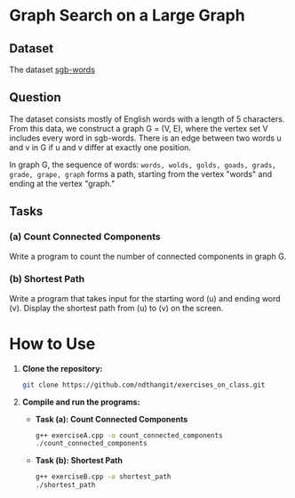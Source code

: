 
# Graph Search on a Large Graph

## Dataset
The dataset [sgb-words](http://www-cs-faculty.stanford.edu/~knuth/sgb-words.txt) 
## Question
The dataset consists mostly of English words with a length of 5 characters. From this data, we construct a graph G = (V, E), where the vertex set V includes every word in sgb-words. There is an edge between two words u and v in G if u and v differ at exactly one position.

In graph G, the sequence of words: `words, wolds, golds, goads, grads, grade, grape, graph` forms a path, starting from the vertex "words" and ending at the vertex "graph."

## Tasks

### (a) Count Connected Components
Write a program to count the number of connected components in graph G.

### (b) Shortest Path
Write a program that takes input for the starting word \(u\) and ending word \(v\). Display the shortest path from \(u\) to \(v\) on the screen.

# How to Use

1. **Clone the repository:**

    ```bash
    git clone https://github.com/ndthangit/exercises_on_class.git
    ```

2. **Compile and run the programs:**

   - **Task (a): Count Connected Components**
   
     ```bash
     g++ exerciseA.cpp -o count_connected_components
     ./count_connected_components
     ```

   - **Task (b): Shortest Path**
   
     ```bash
     g++ exerciseB.cpp -o shortest_path
     ./shortest_path
     ```
